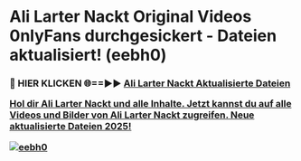 # Ali Larter Nackt Original Videos 0nlyFans durchgesickert - Dateien aktualisiert! (eebh0)

<h3>🔴 HIER KLICKEN 🌐==►► <a href="https://tinyurl.com/h6vf6nb8" rel="nofollow">Ali Larter Nackt Aktualisierte Dateien

Hol dir Ali Larter Nackt und alle Inhalte. Jetzt kannst du auf alle Videos und Bilder von Ali Larter Nackt zugreifen. Neue aktualisierte Dateien 2025!

[![eebh0](https://i.imgur.com/sD4kR3V.gif)](https://tinyurl.com/h6vf6nb8)
